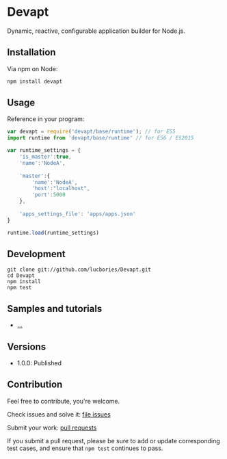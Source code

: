 
# Devapt

Dynamic, reactive, configurable application builder for Node.js.


## Installation

Via npm on Node:

```js
npm install devapt
```


## Usage


Reference in your program:

```js
var devapt = require('devapt/base/runtime'); // for ES5
import runtime from 'devapt/base/runtime' // for ES6 / ES2015

var runtime_settings = {
	'is_master':true,
	'name':'NodeA',
	
	'master':{
		'name':'NodeA',
		'host':"localhost",
		'port':5000
	},
	
	'apps_settings_file': 'apps/apps.json'
}

runtime.load(runtime_settings)

```


## Development

```
git clone git://github.com/lucbories/Devapt.git
cd Devapt
npm install
npm test
```

## Samples and tutorials

- [...](https://github.com/lucbories/Devapt/tree/master/samples/XXXX)

## Versions

- 1.0.0: Published

## Contribution

Feel free to contribute, you're welcome.

Check issues and solve it:
[file issues](https://github.com/lucbories/devapt)

Submit your work:
[pull requests](https://github.com/lucbories/devapt/pulls)

If you submit a pull request, please be sure to add or update corresponding
test cases, and ensure that `npm test` continues to pass.


